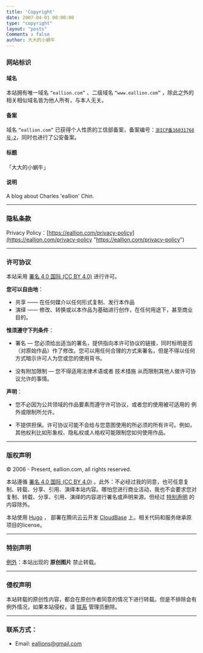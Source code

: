 ```yaml
---
title: 'Copyright'
date: 2007-04-01 00:00:00
type: "copyright"
layout: "posts"
Comments : false
author: 大大的小蜗牛
---
```


### 网站标识

#### 域名

本站拥有唯一域名 `“eallion.com”` 、二级域名 `“www.eallion.com”` ，除此之外的相关相似域名皆为他人所有，与本人无关。

#### 备案

域名 `“eallion.com”` 已获得个人性质的工信部备案，备案编号：<a href="http://beian.miit.gov.cn/" target="_blank">`浙ICP备16031768号-2`</a>，同时也进行了公安备案。

#### 标题

「大大的小蜗牛」

#### 说明

A blog about Charles 'eallion' Chin.

------------

### 隐私条款

Privacy Policy：[https://eallion.com/privacy-policy](https://eallion.com/privacy-policy "https://eallion.com/privacy-policy")

------------

### 许可协议

本站采用 <a href="https://creativecommons.org/licenses/by/4.0/deed.zh" target="_blank">署名 4.0 国际 (CC BY 4.0)</a> 进行许可。

**您可以自由地**：

 - 共享 —— 在任何媒介以任何形式复制、发行本作品
 - 演绎 —— 修改、转换或以本作品为基础进行创作，在任何用途下，甚至商业目的。

**惟须遵守下列条件**：

 - 署名 — 您必须给出适当的署名，提供指向本许可协议的链接，同时标明是否（对原始作品）作了修改。您可以用任何合理的方式来署名，但是不得以任何方式暗示许可人为您或您的使用背书。

 - 没有附加限制 — 您不得适用法律术语或者 技术措施 从而限制其他人做许可协议允许的事情。

**声明**：

 - 您不必因为公共领域的作品要素而遵守许可协议，或者您的使用被可适用的 例外或限制所允许。

 - 不提供担保。许可协议可能不会给与您意图使用的所必须的所有许可。例如，其他权利比如形象权、隐私权或人格权可能限制您如何使用作品。

------------

### 版权声明

&copy; 2006 - Present, eallion.com, all rights reserved.

本站遵循 <a href="https://creativecommons.org/licenses/by/4.0/deed.zh" target="_blank">署名 4.0 国际 (CC BY 4.0)</a> 。此外：不必经过我的同意，也可任意复制、转载、分享、引用、演绎本站内容。哪怕您进行商业活动，我也不会要求您对复制、转载、分享、引用、演绎的内容进行署名或声明来源。但经过 [特别声明](#特别声明) 的内容除外。

本站使用 <a href="https://gohugo.io" target="_blank">Hugo</a> ， 部署在腾讯云云开发 <a href="https://curl.qcloud.com/QOL83KeJ" target="_blank">CloudBase</a> 上。相关代码和服务继承原项目的license。

------------

### 特别声明

<a href="https://wiki.creativecommons.org/Frequently_Asked_Questions#Do_Creative_Commons_licenses_affect_exceptions_and_limitations_to_copyright.2C_such_as_fair_dealing_and_fair_use.3F" target="_blank">例外</a>：本站出现的 **原创图片** 禁止转载。

------------

### 侵权声明

本站转载的原创性内容，都会在原创作者同意的情况下进行转载。但是不排除会有例外情况，如果本站侵权，请 [联系](#联系方式) 管理员删除。

------------


### 联系方式：

 - Email: <eallions@gmail.com>